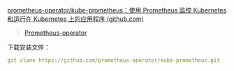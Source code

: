[prometheus-operator/kube-prometheus：使用 Prometheus 监控 Kubernetes 和运行在 Kubernetes 上的应用程序 (github.com)](https://github.com/prometheus-operator/kube-prometheus)

> [Prometheus-operator](https://github.com/coreos/prometheus-operator)

下载安装文件：

```yaml
git clone https://github.com/prometheus-operator/kube-prometheus.git
```

